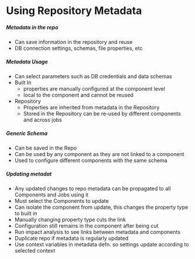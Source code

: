 # Using Repository Metadata
##### Metadata in the repo
- Can save information in the repository and reuse 
- DB connection settings, schemas, file properties, etc

##### Metadata Usage
- Can select parameters such as DB credentials and data schemas 
- Built In 
	- properties are  manually configured at the component level
	- local to the component and cannot be reused
- Repository 
	- Properties are inherited from metadata in the Repository
	- Stored in the Repository can be re-used by different components and across jobs

##### Generic Schema
- Can be saved in the Repo
- Can be used by any component as they are not linked to a component  
- Used to configure different components with the same schema

##### Updating metadat
- Any updated changes to repo metadata  can be propagated to all Components and Jobs using it
- Must select the Components to update
- Can isolate the component from update, this changes the property type to built in
- Manually changing property type cuts the link
- Configuration still remains in the component after being cut
- Run impact analysis to see  links between metadata and components
- Duplicate repo if metadata is regularly updated
- Use context variables in metadata defn. so settings update according to selected context

